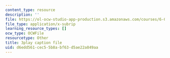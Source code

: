 ```yaml
---
content_type: resource
description: ''
file: https://ol-ocw-studio-app-production.s3.amazonaws.com/courses/6-042j-mathematics-for-computer-science-spring-2015/d6edd561cec55b8abf63d5ae22a849aa_1TpzSCMLg08.vtt
file_type: application/x-subrip
learning_resource_types: []
ocw_type: OCWFile
resourcetype: Other
title: 3play caption file
uid: d6edd561-cec5-5b8a-bf63-d5ae22a849aa
---
```

